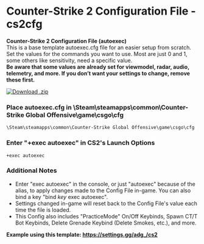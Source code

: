 # Counter-Strike 2 Configuration File - cs2cfg

**Counter-Strike 2 Configuration File (autoexec)**<br/>
This is a base template autoexec.cfg file for an easier setup from scratch.<br/>
Set the values for the commands you want to use. Most are just 0 and 1, some others like sensitivity, need a specific value.<br/>
**Be aware that some values are already set for viewmodel, radar, audio, telemetry, and more. If you don’t want your settings to change, remove these first.**<br/>

[![Download .zip](https://img.shields.io/badge/Download-.zip-blue)](https://github.com/ADG248/cs2cfg/archive/refs/heads/main.zip)

### Place autoexec.cfg in \Steam\steamapps\common\Counter-Strike Global Offensive\game\csgo\cfg
```
\Steam\steamapps\common\Counter-Strike Global Offensive\game\csgo\cfg
```
### Enter "+exec autoexec" in CS2's Launch Options
```
+exec autoexec
```

### Additional Notes
- Enter "exec autoexec" in the console, or just "autoexec" because of the alias, to apply changes made to the Config File in-game. You can also bind a key "bind *key* exec autoexec".<br/>
- Settings changed in-game will reset back to the Config File's value each time the file is loaded.<br/>
- This Config also includes "PracticeMode" On/Off Keybinds, Spawn CT/T Bot Keybinds, Delete Grenade Keybind (Delete Smokes, etc.), and more.<br/>

**Example using this template: https://settings.gg/adg_/cs2**
